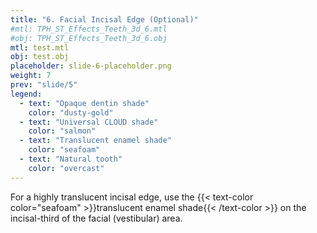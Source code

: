 ```yaml
---
title: "6. Facial Incisal Edge (Optional)"
#mtl: TPH_ST_Effects_Teeth_3d_6.mtl
#obj: TPH_ST_Effects_Teeth_3d_6.obj
mtl: test.mtl
obj: test.obj
placeholder: slide-6-placeholder.png
weight: 7
prev: "slide/5"
legend:
  - text: "Opaque dentin shade"
    color: "dusty-gold"
  - text: "Universal CLOUD shade"
    color: "salmon"
  - text: "Translucent enamel shade"
    color: "seafoam"
  - text: "Natural tooth"
    color: "overcast"
---
```


For a highly translucent incisal edge, use the {{< text-color color="seafoam" >}}translucent enamel shade{{< /text-color >}} on the incisal-third of the  facial (vestibular) area.
<!--more-->
